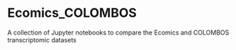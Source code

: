 # Ecomics_COLOMBOS
A collection of Jupyter notebooks to compare the Ecomics and COLOMBOS transcriptomic datasets
